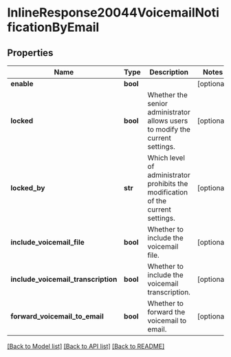 # InlineResponse20044VoicemailNotificationByEmail

## Properties
Name | Type | Description | Notes
------------ | ------------- | ------------- | -------------
**enable** | **bool** |  | [optional] 
**locked** | **bool** | Whether the senior administrator allows users to modify the current settings. | [optional] 
**locked_by** | **str** | Which level of administrator prohibits the modification of the current settings. | [optional] 
**include_voicemail_file** | **bool** | Whether to include the voicemail file. | [optional] 
**include_voicemail_transcription** | **bool** | Whether to include the voicemail transcription. | [optional] 
**forward_voicemail_to_email** | **bool** | Whether to forward the voicemail to email. | [optional] 

[[Back to Model list]](../README.md#documentation-for-models) [[Back to API list]](../README.md#documentation-for-api-endpoints) [[Back to README]](../README.md)

